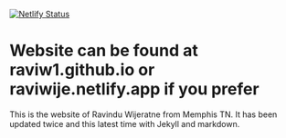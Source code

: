 [![Netlify Status](https://api.netlify.com/api/v1/badges/da8445bb-4185-4b97-b509-2650a76bc721/deploy-status)](https://app.netlify.com/sites/raviwije/deploys)
# Website can be found at raviw1.github.io or raviwije.netlify.app if you prefer
This is the website of Ravindu Wijeratne from Memphis TN. It has been updated twice and
this latest time with Jekyll and markdown.